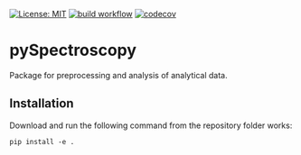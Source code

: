 [![License: MIT](https://img.shields.io/badge/License-MIT-blue.svg)](https://opensource.org/licenses/MIT)
[![build workflow](https://github.com/AlexanderSouthan/pyAnalytics/actions/workflows/main.yml/badge.svg)](https://github.com/AlexanderSouthan/pyAnalytics/actions/workflows/main.yml)
[![codecov](https://codecov.io/gh/AlexanderSouthan/pyAnalytics/branch/master/graph/badge.svg?token=7GN1K2MVJ3)](https://codecov.io/gh/AlexanderSouthan/pyAnalytics)

# pySpectroscopy
Package for preprocessing and analysis of analytical data. 

## Installation
Download and run the following command from the repository folder works:
```
pip install -e .
```
